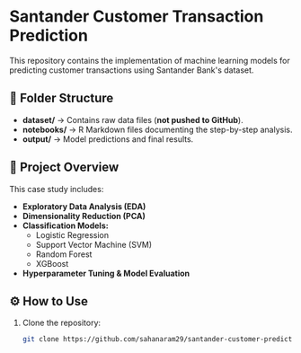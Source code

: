 # Santander Customer Transaction Prediction

This repository contains the implementation of machine learning models for predicting customer transactions using Santander Bank's dataset.

## 📁 Folder Structure
- **dataset/** → Contains raw data files (**not pushed to GitHub**).
- **notebooks/** → R Markdown files documenting the step-by-step analysis.
- **output/** → Model predictions and final results.

## 🚀 Project Overview
This case study includes:
- **Exploratory Data Analysis (EDA)**
- **Dimensionality Reduction (PCA)**
- **Classification Models:**
  - Logistic Regression
  - Support Vector Machine (SVM)
  - Random Forest
  - XGBoost
- **Hyperparameter Tuning & Model Evaluation**

## ⚙️ How to Use
1. Clone the repository:
   ```sh
   git clone https://github.com/sahanaram29/santander-customer-prediction.git
